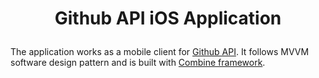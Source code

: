 # <p align="center">Github API iOS Application</p> 

The application works as a mobile client for [Github API](https://docs.github.com/en/rest). It follows MVVM software design pattern and is built with [Combine framework](https://developer.apple.com/documentation/combine/).
